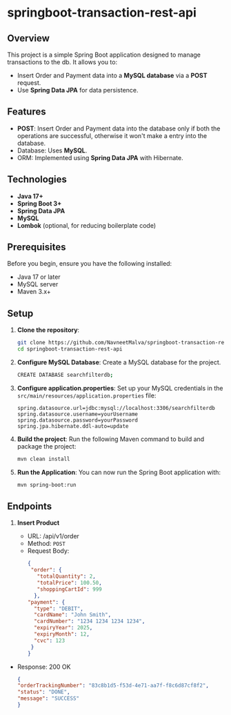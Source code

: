 # springboot-transaction-rest-api

## Overview
This project is a simple Spring Boot application designed to manage transactions to the db. It allows you to:
- Insert Order and Payment data into a **MySQL database** via a **POST** request.
- Use **Spring Data JPA** for data persistence.

## Features
- **POST**: Insert Order and Payment data into the database only if both the operations are successful, otherwise it won't make a entry into the database.
- Database: Uses **MySQL**.
- ORM: Implemented using **Spring Data JPA** with Hibernate.

## Technologies
- **Java 17+**
- **Spring Boot 3+**
- **Spring Data JPA**
- **MySQL**
- **Lombok** (optional, for reducing boilerplate code)

## Prerequisites
Before you begin, ensure you have the following installed:
- Java 17 or later
- MySQL server
- Maven 3.x+

## Setup

1. **Clone the repository**:
    ```bash
    git clone https://github.com/NavneetMalva/springboot-transaction-rest-api.git
    cd springboot-transaction-rest-api
    ```

2. **Configure MySQL Database**:
   Create a MySQL database for the project.
    ```bash
    CREATE DATABASE searchfilterdb;
    ```

3. **Configure application.properties**:
   Set up your MySQL credentials in the `src/main/resources/application.properties` file:
    ```properties
    spring.datasource.url=jdbc:mysql://localhost:3306/searchfilterdb
    spring.datasource.username=yourUsername
    spring.datasource.password=yourPassword
    spring.jpa.hibernate.ddl-auto=update

4. **Build the project**: 
   Run the following Maven command to build and package the project:
    ```bash
    mvn clean install
    ```

5. **Run the Application**: 
   You can now run the Spring Boot application with:
    ```bash
    mvn spring-boot:run
    ```

## Endpoints
1. **Insert Product**

   - URL: /api/v1/order
   - Method: `POST`
   - Request Body:
       ```JSON
      {
        "order": {
          "totalQuantity": 2,
          "totalPrice": 100.50,
          "shoppingCartId": 999
         },
       "payment": {
         "type": "DEBIT",
         "cardName": "John Smith",
         "cardNumber": "1234 1234 1234 1234",
         "expiryYear": 2025,
         "expiryMonth": 12,
         "cvc": 123
        }
      }
       ```
 - Response: 200 OK
      ```JSON 
   {
    "orderTrackingNumber": "83c8b1d5-f53d-4e71-aa7f-f8c6d87cf8f2",
     "status": "DONE",
     "message": "SUCCESS"
   }
   ```